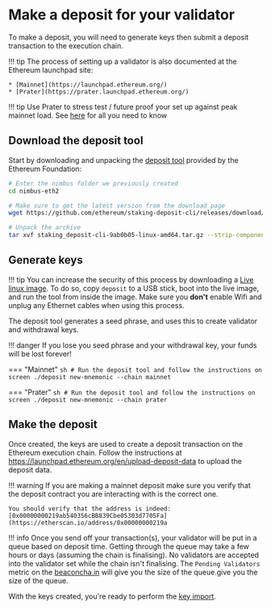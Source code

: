 # Make a deposit for your validator

To make a deposit, you will need to generate keys then submit a deposit transaction to the execution chain.

!!! tip
    The process of setting up a validator is also documented at the Ethereum launchpad site:

    * [Mainnet](https://launchpad.ethereum.org/)
    * [Prater](https://prater.launchpad.ethereum.org/)

!!! tip
    Use Prater to stress test / future proof  your set up against peak mainnet load. See [here](./prater.md) for all you need to know

## Download the deposit tool

Start by downloading and unpacking the [deposit tool](https://github.com/ethereum/staking-deposit-cli/releases/latest) provided by the Ethereum Foundation:

```sh
# Enter the nimbus folder we previously created
cd nimbus-eth2

# Make sure to get the latest version from the download page
wget https://github.com/ethereum/staking-deposit-cli/releases/download/v2.2.0/staking_deposit-cli-9ab0b05-linux-amd64.tar.gz

# Unpack the archive
tar xvf staking_deposit-cli-9ab0b05-linux-amd64.tar.gz --strip-components 2
```

## Generate keys

!!! tip
    You can increase the security of this process by downloading a [Live linux image](https://ubuntu.com/tutorials/try-ubuntu-before-you-install). To do so, copy `deposit` to a USB stick, boot into the live image, and run the tool from inside the image. Make sure you **don't** enable Wifi and unplug any Ethernet cables when using this process.

The deposit tool generates a seed phrase, and uses this to create validator and withdrawal keys.

!!! danger
    If you lose you seed phrase and your withdrawal key, your funds will be lost forever!

=== "Mainnet"
    ```sh
    # Run the deposit tool and follow the instructions on screen
    ./deposit new-mnemonic --chain mainnet
    ```

=== "Prater"
    ```sh
    # Run the deposit tool and follow the instructions on screen
    ./deposit new-mnemonic --chain prater
    ```

## Make the deposit

Once created, the keys are used to create a deposit transaction on the Ethereum execution chain. Follow the instructions at https://launchpad.ethereum.org/en/upload-deposit-data to upload the deposit data.

!!! warning
    If you are making a mainnet deposit make sure you verify that the deposit contract you are interacting with is the correct one.

    You should verify that the address is indeed: [0x00000000219ab540356cBB839Cbe05303d7705Fa](https://etherscan.io/address/0x00000000219a

!!! info
    Once you send off your transaction(s), your validator will be put in a queue based on deposit time. Getting through the queue may take a few hours or days (assuming the chain is finalising). No validators are accepted into the validator set while the chain isn't finalising. The `Pending Validators` metric on the [beaconcha.in](https://beaconcha.in/) will give you the size of the queue.give you the size of the queue.

With the keys created, you're ready to perform the [key import](./keys.md).
